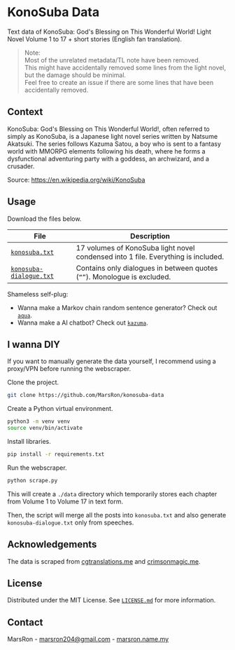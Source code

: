 # KonoSuba Data

Text data of KonoSuba: God's Blessing on This Wonderful World! Light Novel
Volume 1 to 17 + short stories (English fan translation).

> Note:\
> Most of the unrelated metadata/TL note have been removed.\
> This might have accidentally removed some lines from the light novel, but the damage should be minimal.\
> Feel free to create an issue if there are some lines that have been accidentally removed.


## Context

KonoSuba: God's Blessing on This Wonderful World!, often referred to simply as KonoSuba,
is a Japanese light novel series written by Natsume Akatsuki.
The series follows Kazuma Satou, a boy who is sent to a fantasy world with MMORPG elements
following his death, where he forms a dysfunctional adventuring party with a goddess, an archwizard, and a crusader.

Source: https://en.wikipedia.org/wiki/KonoSuba


## Usage

Download the files below.

| File | Description |
|-|-|
| [`konosuba.txt`](./konosuba.txt) | 17 volumes of KonoSuba light novel condensed into 1 file. Everything is included. |
| [`konosuba-dialogue.txt`](./konosuba-dialogue.txt) | Contains only dialogues in between quotes (`“”`). Monologue is excluded. |

Shameless self-plug:
- Wanna make a Markov chain random sentence generator? Check out
[`aqua`](https://github.com/MarsRon/aqua).
- Wanna make a AI chatbot? Check out
[`kazuma`](https://github.com/MarsRon/kazuma).


## I wanna DIY

If you want to manually generate the data yourself, I recommend using a proxy/VPN before running the webscraper.

Clone the project.
```sh
git clone https://github.com/MarsRon/konosuba-data
```

Create a Python virtual environment.
```sh
python3 -m venv venv
source venv/bin/activate
```

Install libraries.
```sh
pip install -r requirements.txt
```

Run the webscraper.
```sh
python scrape.py
```

This will create a `./data` directory which temporarily stores each chapter from Volume 1 to Volume 17 in text form.

Then, the script will merge all the posts into `konosuba.txt` and also generate `konosuba-dialogue.txt` only from speeches.


## Acknowledgements

The data is scraped from [cgtranslations.me](https://cgtranslations.me/konosuba)
and [crimsonmagic.me](https://crimsonmagic.me/konosuba/volumes-10-plus/).


## License

Distributed under the MIT License.
See [`LICENSE.md`](./LICENSE.md) for more information.


## Contact

MarsRon - marsron204@gmail.com - [marsron.name.my](https://marsron.name.my)
